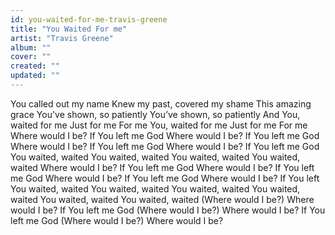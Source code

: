 ```yaml
---
id: you-waited-for-me-travis-greene
title: "You Waited For me"
artist: "Travis Greene"
album: ""
cover: ""
created: ""
updated: ""
---
```


You called out my name
Knew my past, covered my shame
This amazing grace
You've shown, so patiently
You’ve shown, so patiently
And You, waited for me
Just for me
For me
You, waited for me
Just for me
For me
Where would I be? If You left me God
Where would I be? If You left me God
Where would I be? If You left me God
Where would I be? If You left me God
You waited, waited
You waited, waited
You waited, waited
You waited, waited
Where would I be? If You left me God
Where would I be? If You left me God
Where would I be? If You left me God
Where would I be? If You left
You waited, waited
You waited, waited
You waited, waited
You waited, waited
You waited, waited
You waited, waited
(Where would I be?) Where would I be? If You left me God
(Where would I be?) Where would I be? If You left me God
(Where would I be?) Where would I be?